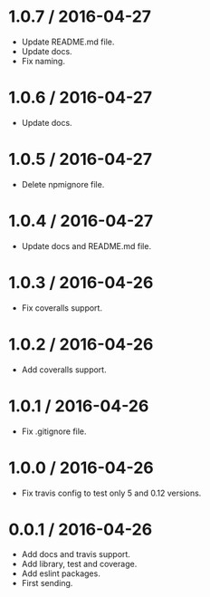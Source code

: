 
1.0.7 / 2016-04-27
==================

  * Update README.md file.
  * Update docs.
  * Fix naming.

1.0.6 / 2016-04-27
==================

  * Update docs.

1.0.5 / 2016-04-27
==================

  * Delete npmignore file.

1.0.4 / 2016-04-27
==================

  * Update docs and README.md file.

1.0.3 / 2016-04-26
==================

  * Fix coveralls support.

1.0.2 / 2016-04-26
==================

  * Add coveralls support.

1.0.1 / 2016-04-26
==================

  * Fix .gitignore file.

1.0.0 / 2016-04-26
==================

  * Fix travis config to test only 5 and 0.12 versions.

0.0.1 / 2016-04-26
==================

  * Add docs and travis support.
  * Add library, test and coverage.
  * Add eslint packages.
  * First sending.
